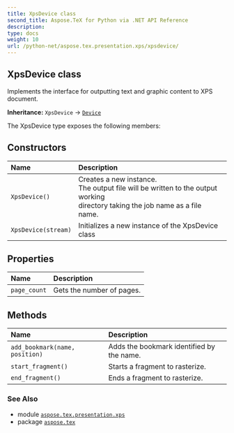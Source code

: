 ```yaml
---
title: XpsDevice class
second_title: Aspose.TeX for Python via .NET API Reference
description: 
type: docs
weight: 10
url: /python-net/aspose.tex.presentation.xps/xpsdevice/
---
```


## XpsDevice class

Implements the interface for outputting text and graphic content to XPS document.

**Inheritance:** `XpsDevice` → [`Device`](/tex/python-net/aspose.tex.presentation/device)

The XpsDevice type exposes the following members:
## Constructors
| Name | Description |
| :- | :- |
| `XpsDevice()` | Creates a new instance.<br/>            The output file will be written to the output working<br/>            directory taking the job name as a file name. |
| `XpsDevice(stream)` | Initializes a new instance of the XpsDevice class |
## Properties
| Name | Description |
| :- | :- |
| `page_count` | Gets the number of pages. |
## Methods
| Name | Description |
| :- | :- |
| `add_bookmark(name, position)` | Adds the bookmark identified by the name. |
| `start_fragment()` | Starts a fragment to rasterize. |
| `end_fragment()` | Ends a fragment to rasterize. |

### See Also

* module [`aspose.tex.presentation.xps`](/tex/python-net/aspose.tex.presentation.xps/)
* package [`aspose.tex`](/tex/python-net/)


